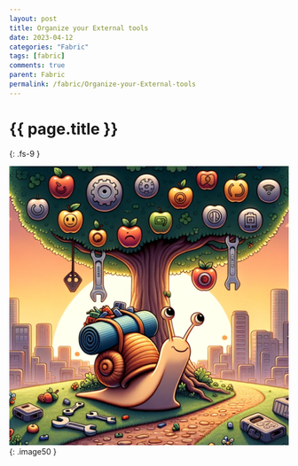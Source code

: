 ```yaml
---
layout: post
title: Organize your External tools
date: 2023-04-12
categories: "Fabric"
tags: [fabric]
comments: true
parent: Fabric
permalink: /fabric/Organize-your-External-tools
---
```

# {{ page.title }}
{: .fs-9 }

![Alt text](../../assets/2023/PBIOrganizeExternalTools.png){: .image50 }



